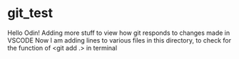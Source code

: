 # git_test

Hello Odin!
Adding more stuff to view how git responds to changes made in VSCODE
Now I am adding lines to various files in this directory, to check for the function of <git add .> in terminal